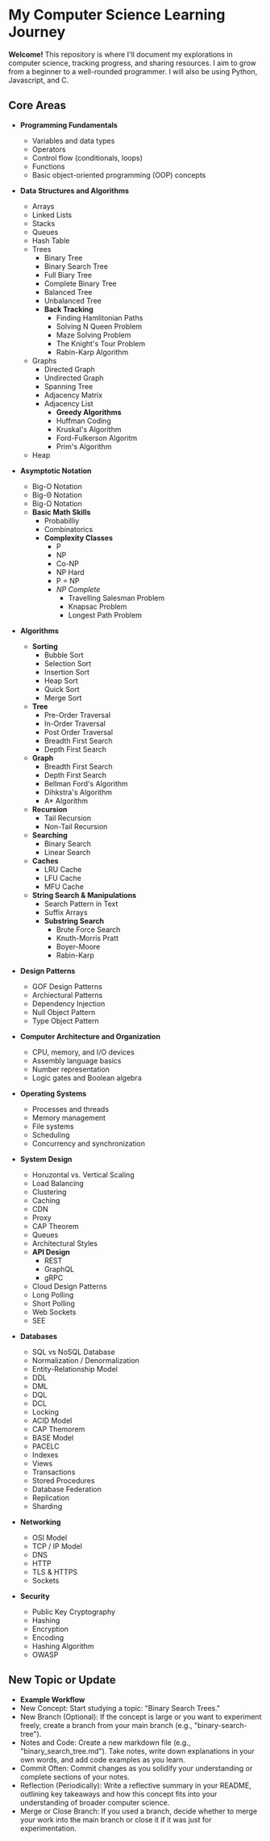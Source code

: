 # My Computer Science Learning Journey

**Welcome!** This repository is where I'll document my explorations in computer science, tracking progress, and sharing resources. I aim to grow from a beginner to a well-rounded programmer. I will also be using Python, Javascript, and C.

## Core Areas

* **Programming Fundamentals**
    * Variables and data types
    * Operators
    * Control flow (conditionals, loops)
    * Functions
    * Basic object-oriented programming (OOP) concepts

* **Data Structures and Algorithms**
    * Arrays
    * Linked Lists
    * Stacks
    * Queues
    * Hash Table
    * Trees
      * Binary Tree
      * Binary Search Tree
      * Full Biary Tree
      * Complete Binary Tree
      * Balanced Tree
      * Unbalanced Tree
      * **Back Tracking**
        * Finding Hamlitonian Paths
        * Solving N Queen Problem
        * Maze Solving Problem
        * The Knight's Tour Problem
        * Rabin-Karp Algorithm
    * Graphs
      * Directed Graph
      * Undirected Graph
      * Spanning Tree
      * Adjacency Matrix
      * Adjacency List
        * **Greedy Algorithms**
        * Huffman Coding
        * Kruskal's Algorithm
        * Ford-Fulkerson Algoritm
        * Prim's Algorithm
    * Heap
* **Asymptotic Notation**
  * Big-O Notation
  * Big-Θ Notation
  * Big-Ω Notation
  * **Basic Math Skills**
    * Probabilliy
    * Combinatorics
    * **Complexity Classes**
      * P
      * NP
      * Co-NP
      * NP Hard
      * P = NP
      * *NP Complete*
         * Travelling Salesman Problem
         * Knapsac Problem
         * Longest Path Problem

* **Algorithms**
  * **Sorting**
    * Bubble Sort
    * Selection Sort
    * Insertion Sort
    * Heap Sort
    * Quick Sort
    * Merge Sort
  * **Tree**
    * Pre-Order Traversal
    * In-Order Traversal
    * Post Order Traversal
    * Breadth First Search
    * Depth First Search
  * **Graph**
    * Breadth First Search
    * Depth First Search
    * Bellman Ford's Algorithm
    * Dihkstra's Algorithm
    * A* Algorithm
  * **Recursion**
    * Tail Recursion
    * Non-Tail Recursion
  * **Searching**
    * Binary Search
    * Linear Search
  * **Caches**
    * LRU Cache
    * LFU Cache
    * MFU Cache
  * **String Search & Manipulations**
    * Search Pattern in Text
    * Suffix Arrays
    * **Substring Search**
      * Brute Force Search
      * Knuth-Morris Pratt
      * Boyer-Moore
      * Rabin-Karp

* **Design Patterns**
  * GOF Design Patterns
  * Archiectural Patterns
  * Dependency Injection
  * Null Object Pattern
  * Type Object Pattern

* **Computer Architecture and Organization**
    *  CPU, memory, and I/O devices
    * Assembly language basics
    * Number representation  
    * Logic gates and Boolean algebra

* **Operating Systems**
    * Processes and threads
    * Memory management 
    * File systems
    * Scheduling
    * Concurrency and synchronization

* **System Design**
  * Horuzontal vs. Vertical Scaling
  * Load Balancing
  * Clustering
  * Caching
  * CDN
  * Proxy
  * CAP Theorem
  * Queues
  * Architectural Styles
  * **API Design**
    * REST
    * GraphQL
    * gRPC
  * Cloud Design Patterns
  * Long Polling
  * Short Polling
  * Web Sockets
  * SEE

* **Databases**
  * SQL vs NoSQL Database
  * Normalization / Denormalization
  * Entity-Relationship Model
  * DDL
  * DML
  * DQL
  * DCL
  * Locking
  * ACID Model
  * CAP Themorem
  * BASE Model
  * PACELC
  * Indexes
  * Views
  * Transactions
  * Stored Procedures
  * Database Federation
  * Replication
  * Sharding

* **Networking**
    * OSI Model
    * TCP / IP Model
    * DNS
    * HTTP
    * TLS & HTTPS
    * Sockets

* **Security**
  * Public Key Cryptography
  * Hashing
  * Encryption
  * Encoding
  * Hashing Algorithm
  * OWASP
## **New Topic or Update**
* **Example Workflow**
* New Concept: Start studying a topic: "Binary Search Trees."
* New Branch (Optional): If the concept is large or you want to experiment freely, create a branch from your main branch (e.g., "binary-search-tree").
* Notes and Code: Create a new markdown file (e.g., "binary_search_tree.md"). Take notes, write down explanations in your own words, and add code examples as you learn.
* Commit Often: Commit changes as you solidify your understanding or complete sections of your notes.
* Reflection (Periodically): Write a reflective summary in your README, outlining key takeaways and how this concept fits into your understanding of broader computer science.
* Merge or Close Branch: If you used a branch, decide whether to merge your work into the main branch or close it if it was just for experimentation.


